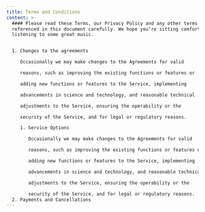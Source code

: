 ```yaml
---
title: Terms and Conditions
content: >-
  #### Please read these Terms, our Privacy Policy and any other terms
  referenced in this document carefully. We hope you’re sitting comfortably and
  listening to some great music.


  1. Changes to the agreements

     Occasionally we may make changes to the Agreements for valid

     reasons, such as improving the existing functions or features or

     adding new functions or features to the Service, implementing

     advancements in science and technology, and reasonable technical

     adjustments to the Service, ensuring the operability or the

     security of the Service, and for legal or regulatory reasons.

     1. Service Options

        Occasionally we may make changes to the Agreements for valid

        reasons, such as improving the existing functions or features or

        adding new functions or features to the Service, implementing

        advancements in science and technology, and reasonable technical

        adjustments to the Service, ensuring the operability or the

        security of the Service, and for legal or regulatory reasons.
  2. Payments and Cancellations
---
```

